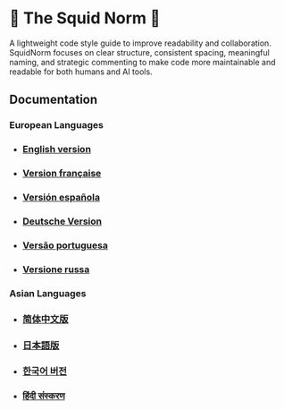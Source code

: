 # 🦑 The Squid Norm 🦑
A lightweight code style guide to improve readability and collaboration. SquidNorm focuses on clear structure, consistent spacing, meaningful naming, and strategic commenting to make code more maintainable and readable for both humans and AI tools.

## Documentation

### European Languages
- ### [English version](SquidNorm.en.md)
- ### [Version française](SquidNorm.fr.md)
- ### [Versión española](SquidNorm.es.md)
- ### [Deutsche Version](SquidNorm.de.md)
- ### [Versão portuguesa](SquidNorm.pt.md)
- ### [Versione russa](SquidNorm.ru.md)

### Asian Languages
- ### [简体中文版](SquidNorm.zh-cn.md)
- ### [日本語版](SquidNorm.ja.md)
- ### [한국어 버전](SquidNorm.ko.md)
- ### [हिंदी संस्करण](SquidNorm.hi.md)
